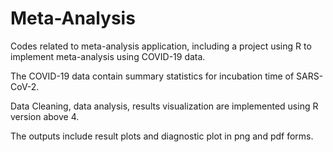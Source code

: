 # Meta-Analysis

Codes related to meta-analysis application, including a project using R to implement meta-analysis using COVID-19 data.

The COVID-19 data contain summary statistics for incubation time of SARS-CoV-2.

Data Cleaning, data analysis, results visualization are implemented using R version above 4.

The outputs include result plots and diagnostic plot in png and pdf forms.